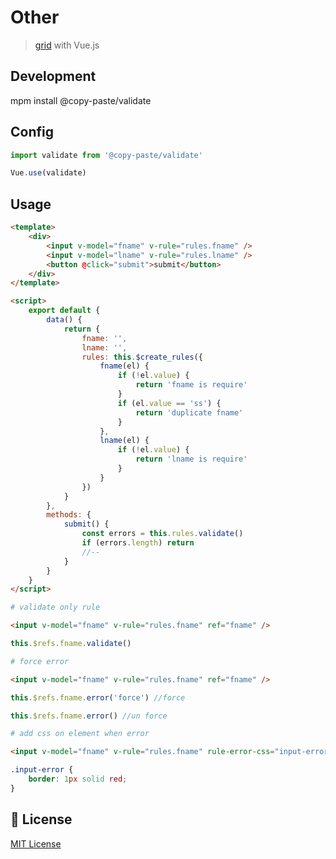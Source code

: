 # Other

> <a href="https://github.com/pipat2468/copy-paste-grid">grid</a> with Vue.js

## Development

mpm install @copy-paste/validate

## Config

```js
import validate from '@copy-paste/validate'

Vue.use(validate)
```

## Usage

```html
<template>
    <div>
        <input v-model="fname" v-rule="rules.fname" />
        <input v-model="lname" v-rule="rules.lname" />
        <button @click="submit">submit</button>
    </div>
</template>

<script>
    export default {
        data() {
            return {
                fname: '',
                lname: '',
                rules: this.$create_rules({
                    fname(el) {
                        if (!el.value) {
                            return 'fname is require'
                        }
                        if (el.value == 'ss') {
                            return 'duplicate fname'
                        }
                    },
                    lname(el) {
                        if (!el.value) {
                            return 'lname is require'
                        }
                    }
                })
            }
        },
        methods: {
            submit() {
                const errors = this.rules.validate()
                if (errors.length) return
                //--
            }
        }
    }
</script>
```

```bash
# validate only rule
```

```html
<input v-model="fname" v-rule="rules.fname" ref="fname" />
```

```js
this.$refs.fname.validate()
```

```bash
# force error
```

```html
<input v-model="fname" v-rule="rules.fname" ref="fname" />
```

```js
this.$refs.fname.error('force') //force

this.$refs.fname.error() //un force
```

```bash
# add css on element when error
```

```html
<input v-model="fname" v-rule="rules.fname" rule-error-css="input-error" />
```

```css
.input-error {
    border: 1px solid red;
}
```

## 📑 License

[MIT License](./LICENSE)
